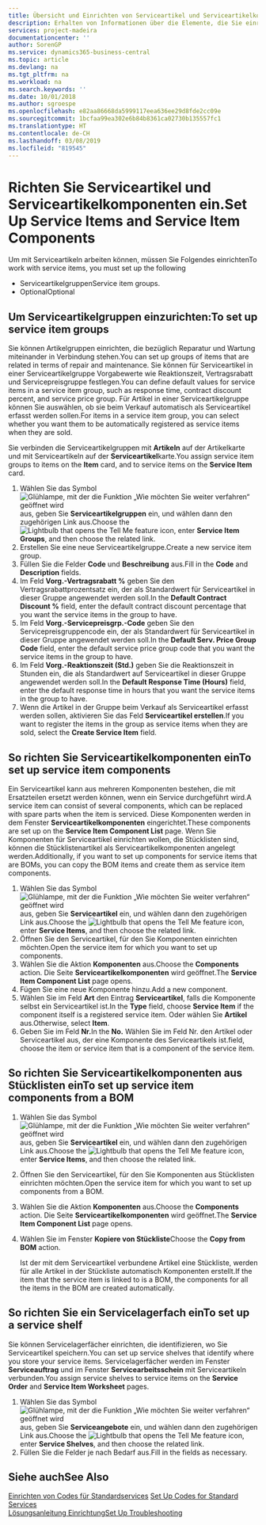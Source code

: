 ```yaml
---
title: Übersicht und Einrichten von Serviceartikel und Serviceartikelkomponenten  | Microsoft Docs
description: Erhalten von Informationen über die Elemente, die Sie einrichten müssen, bevor Sie Serviceartikel, einschliesslich Vorgabewerte wie Reaktionszeit, Vertragsrabatt, und Servicepreisgruppen verwenden können.
services: project-madeira
documentationcenter: ''
author: SorenGP
ms.service: dynamics365-business-central
ms.topic: article
ms.devlang: na
ms.tgt_pltfrm: na
ms.workload: na
ms.search.keywords: ''
ms.date: 10/01/2018
ms.author: sgroespe
ms.openlocfilehash: e82aa86668da5999117eea636ee29d8fde2cc09e
ms.sourcegitcommit: 1bcfaa99ea302e6b84b8361ca02730b135557fc1
ms.translationtype: HT
ms.contentlocale: de-CH
ms.lasthandoff: 03/08/2019
ms.locfileid: "819545"
---
```

# <a name="set-up-service-items-and-service-item-components"></a><span data-ttu-id="a3362-103">Richten Sie Serviceartikel und Serviceartikelkomponenten ein.</span><span class="sxs-lookup"><span data-stu-id="a3362-103">Set Up Service Items and Service Item Components</span></span>
<span data-ttu-id="a3362-104">Um mit Serviceartikeln arbeiten können, müssen Sie Folgendes einrichten</span><span class="sxs-lookup"><span data-stu-id="a3362-104">To work with service items, you must set up the following</span></span>

* <span data-ttu-id="a3362-105">Serviceartikelgruppen</span><span class="sxs-lookup"><span data-stu-id="a3362-105">Service item groups.</span></span>
* <span data-ttu-id="a3362-106">Optional</span><span class="sxs-lookup"><span data-stu-id="a3362-106">Optional</span></span>

## <a name="to-set-up-service-item-groups"></a><span data-ttu-id="a3362-107">Um Serviceartikelgruppen einzurichten:</span><span class="sxs-lookup"><span data-stu-id="a3362-107">To set up service item groups</span></span>
<span data-ttu-id="a3362-108">Sie können Artikelgruppen einrichten, die bezüglich Reparatur und Wartung miteinander in Verbindung stehen.</span><span class="sxs-lookup"><span data-stu-id="a3362-108">You can set up groups of items that are related in terms of repair and maintenance.</span></span> <span data-ttu-id="a3362-109">Sie können für Serviceartikel in einer Serviceartikelgruppe Vorgabewerte wie Reaktionszeit, Vertragsrabatt und Servicepreisgruppe festlegen.</span><span class="sxs-lookup"><span data-stu-id="a3362-109">You can define default values for service items in a service item group, such as response time, contract discount percent, and service price group.</span></span> <span data-ttu-id="a3362-110">Für Artikel in einer Serviceartikelgruppe können Sie auswählen, ob sie beim Verkauf automatisch als Serviceartikel erfasst werden sollen.</span><span class="sxs-lookup"><span data-stu-id="a3362-110">For items in a service item group, you can select whether you want them to be automatically registered as service items when they are sold.</span></span>  

<span data-ttu-id="a3362-111">Sie verbinden die Serviceartikelgruppen mit **Artikeln** auf der Artikelkarte und mit Serviceartikeln auf der **Serviceartikel**karte.</span><span class="sxs-lookup"><span data-stu-id="a3362-111">You assign service item groups to items on the **Item** card, and to service items on the **Service Item** card.</span></span>  

1. <span data-ttu-id="a3362-112">Wählen Sie das Symbol ![Glühlampe, mit der die Funktion „Wie möchten Sie weiter verfahren“ geöffnet wird](media/ui-search/search_small.png "Wie möchten Sie weiter verfahren?") aus, geben Sie **Serviceartikelgruppen** ein, und wählen dann den zugehörigen Link aus.</span><span class="sxs-lookup"><span data-stu-id="a3362-112">Choose the ![Lightbulb that opens the Tell Me feature](media/ui-search/search_small.png "Tell me what you want to do") icon, enter **Service Item Groups**, and then choose the related link.</span></span>  
2. <span data-ttu-id="a3362-113">Erstellen Sie eine neue Serviceartikelgruppe.</span><span class="sxs-lookup"><span data-stu-id="a3362-113">Create a new service item group.</span></span>  
3. <span data-ttu-id="a3362-114">Füllen Sie die Felder **Code** und **Beschreibung** aus.</span><span class="sxs-lookup"><span data-stu-id="a3362-114">Fill in the **Code** and **Description** fields.</span></span>  
4. <span data-ttu-id="a3362-115">Im Feld **Vorg.-Vertragsrabatt %** geben Sie den Vertragsrabattprozentsatz ein, der als Standardwert für Serviceartikel in dieser Gruppe angewendet werden soll.</span><span class="sxs-lookup"><span data-stu-id="a3362-115">In the **Default Contract Discount %** field, enter the default contract discount percentage that you want the service items in the group to have.</span></span>  
5. <span data-ttu-id="a3362-116">Im Feld **Vorg.-Servicepreisgrp.-Code** geben Sie den Servicepreisgruppencode ein, der als Standardwert für Serviceartikel in dieser Gruppe angewendet werden soll.</span><span class="sxs-lookup"><span data-stu-id="a3362-116">In the **Default Serv. Price Group Code** field, enter the default service price group code that you want the service items in the group to have.</span></span>  
6. <span data-ttu-id="a3362-117">Im Feld **Vorg.-Reaktionszeit (Std.)** geben Sie die Reaktionszeit in Stunden ein, die als Standardwert auf Serviceartikel in dieser Gruppe angewendet werden soll.</span><span class="sxs-lookup"><span data-stu-id="a3362-117">In the **Default Response Time (Hours)** field, enter the default response time in hours that you want the service items in the group to have.</span></span>  
7. <span data-ttu-id="a3362-118">Wenn die Artikel in der Gruppe beim Verkauf als Serviceartikel erfasst werden sollen, aktivieren Sie das Feld **Serviceartikel erstellen**.</span><span class="sxs-lookup"><span data-stu-id="a3362-118">If you want to register the items in the group as service items when they are sold, select the **Create Service Item** field.</span></span>  

## <a name="to-set-up-service-item-components"></a><span data-ttu-id="a3362-119">So richten Sie Serviceartikelkomponenten ein</span><span class="sxs-lookup"><span data-stu-id="a3362-119">To set up service item components</span></span>
<span data-ttu-id="a3362-120">Ein Serviceartikel kann aus mehreren Komponenten bestehen, die mit Ersatzteilen ersetzt werden können, wenn ein Service durchgeführt wird.</span><span class="sxs-lookup"><span data-stu-id="a3362-120">A service item can consist of several components, which can be replaced with spare parts when the item is serviced.</span></span> <span data-ttu-id="a3362-121">Diese Komponenten werden in dem Fenster **Serviceartikelkomponenten** eingerichtet.</span><span class="sxs-lookup"><span data-stu-id="a3362-121">These components are set up on the **Service Item Component List** page.</span></span> <span data-ttu-id="a3362-122">Wenn Sie Komponenten für Serviceartikel einrichten wollen, die Stücklisten sind, können die Stücklistenartikel als Serviceartikelkomponenten angelegt werden.</span><span class="sxs-lookup"><span data-stu-id="a3362-122">Additionally, if you want to set up components for service items that are BOMs, you can copy the BOM items and create them as service item components.</span></span>

1. <span data-ttu-id="a3362-123">Wählen Sie das Symbol ![Glühlampe, mit der die Funktion „Wie möchten Sie weiter verfahren“ geöffnet wird](media/ui-search/search_small.png "Wie möchten Sie weiter verfahren?") aus, geben Sie **Serviceartikel** ein, und wählen dann den zugehörigen Link aus.</span><span class="sxs-lookup"><span data-stu-id="a3362-123">Choose the ![Lightbulb that opens the Tell Me feature](media/ui-search/search_small.png "Tell me what you want to do") icon, enter **Service Items**, and then choose the related link.</span></span>
2. <span data-ttu-id="a3362-124">Öffnen Sie den Serviceartikel, für den Sie Komponenten einrichten möchten.</span><span class="sxs-lookup"><span data-stu-id="a3362-124">Open the service item for which you want to set up components.</span></span>  
3. <span data-ttu-id="a3362-125">Wählen Sie die Aktion **Komponenten** aus.</span><span class="sxs-lookup"><span data-stu-id="a3362-125">Choose the **Components** action.</span></span> <span data-ttu-id="a3362-126">Die Seite **Serviceartikelkomponenten** wird geöffnet.</span><span class="sxs-lookup"><span data-stu-id="a3362-126">The **Service Item Component List** page opens.</span></span>  
4. <span data-ttu-id="a3362-127">Fügen Sie eine neue Komponente hinzu.</span><span class="sxs-lookup"><span data-stu-id="a3362-127">Add a new component.</span></span>  
5. <span data-ttu-id="a3362-128">Wählen Sie im Feld **Art** den Eintrag **Serviceartikel**, falls die Komponente selbst ein Serviceartikel ist.</span><span class="sxs-lookup"><span data-stu-id="a3362-128">In the **Type** field, choose **Service Item** if the component itself is a registered service item.</span></span> <span data-ttu-id="a3362-129">Oder wählen Sie **Artikel** aus.</span><span class="sxs-lookup"><span data-stu-id="a3362-129">Otherwise, select **Item**.</span></span>  
6. <span data-ttu-id="a3362-130">Geben Sie im Feld **Nr.**</span><span class="sxs-lookup"><span data-stu-id="a3362-130">In the **No.**</span></span> <span data-ttu-id="a3362-131">Wählen Sie im Feld Nr. den Artikel oder Serviceartikel aus, der eine Komponente des Serviceartikels ist.</span><span class="sxs-lookup"><span data-stu-id="a3362-131">field, choose the item or service item that is a component of the service item.</span></span>  

## <a name="to-set-up-service-item-components-from-a-bom"></a><span data-ttu-id="a3362-132">So richten Sie Serviceartikelkomponenten aus Stücklisten ein</span><span class="sxs-lookup"><span data-stu-id="a3362-132">To set up service item components from a BOM</span></span>
1.  <span data-ttu-id="a3362-133">Wählen Sie das Symbol ![Glühlampe, mit der die Funktion „Wie möchten Sie weiter verfahren“ geöffnet wird](media/ui-search/search_small.png "Wie möchten Sie weiter verfahren?") aus, geben Sie **Serviceartikel** ein, und wählen dann den zugehörigen Link aus.</span><span class="sxs-lookup"><span data-stu-id="a3362-133">Choose the ![Lightbulb that opens the Tell Me feature](media/ui-search/search_small.png "Tell me what you want to do") icon, enter **Service Items**, and then choose the related link.</span></span>  
2. <span data-ttu-id="a3362-134">Öffnen Sie den Serviceartikel, für den Sie Komponenten aus Stücklisten einrichten möchten.</span><span class="sxs-lookup"><span data-stu-id="a3362-134">Open the service item for which you want to set up components from a BOM.</span></span>  
3. <span data-ttu-id="a3362-135">Wählen Sie die Aktion **Komponenten** aus.</span><span class="sxs-lookup"><span data-stu-id="a3362-135">Choose the **Components** action.</span></span> <span data-ttu-id="a3362-136">Die Seite **Serviceartikelkomponenten** wird geöffnet.</span><span class="sxs-lookup"><span data-stu-id="a3362-136">The **Service Item Component List** page opens.</span></span>  
4. <span data-ttu-id="a3362-137">Wählen Sie im Fenster **Kopiere von Stückliste**</span><span class="sxs-lookup"><span data-stu-id="a3362-137">Choose the **Copy from BOM** action.</span></span>  

    <span data-ttu-id="a3362-138">Ist der mit dem Serviceartikel verbundene Artikel eine Stückliste, werden für alle Artikel in der Stückliste automatisch Komponenten erstellt.</span><span class="sxs-lookup"><span data-stu-id="a3362-138">If the item that the service item is linked to is a BOM, the components for all the items in the BOM are created automatically.</span></span>  

## <a name="to-set-up-a-service-shelf"></a><span data-ttu-id="a3362-139">So richten Sie ein Servicelagerfach ein</span><span class="sxs-lookup"><span data-stu-id="a3362-139">To set up a service shelf</span></span>
<span data-ttu-id="a3362-140">Sie können Servicelagerfächer einrichten, die identifizieren, wo Sie Serviceartikel speichern.</span><span class="sxs-lookup"><span data-stu-id="a3362-140">You can set up service shelves that identify where you store your service items.</span></span> <span data-ttu-id="a3362-141">Servicelagerfächer werden im Fenster **Serviceauftrag** und im Fenster **Servicearbeitsschein** mit Serviceartikeln verbunden.</span><span class="sxs-lookup"><span data-stu-id="a3362-141">You assign service shelves to service items on the **Service Order** and **Service Item Worksheet** pages.</span></span>  

1. <span data-ttu-id="a3362-142">Wählen Sie das Symbol ![Glühlampe, mit der die Funktion „Wie möchten Sie weiter verfahren“ geöffnet wird](media/ui-search/search_small.png "Wie möchten Sie weiter verfahren?") aus, geben Sie **Serviceangebote** ein, und wählen dann den zugehörigen Link aus.</span><span class="sxs-lookup"><span data-stu-id="a3362-142">Choose the ![Lightbulb that opens the Tell Me feature](media/ui-search/search_small.png "Tell me what you want to do") icon, enter **Service Shelves**, and then choose the related link.</span></span>
2. <span data-ttu-id="a3362-143">Füllen Sie die Felder je nach Bedarf aus.</span><span class="sxs-lookup"><span data-stu-id="a3362-143">Fill in the fields as necessary.</span></span>

## <a name="see-also"></a><span data-ttu-id="a3362-144">Siehe auch</span><span class="sxs-lookup"><span data-stu-id="a3362-144">See Also</span></span>
<span data-ttu-id="a3362-145">[Einrichten von Codes für Standardservices](service-how-setup-service-coding.md) </span><span class="sxs-lookup"><span data-stu-id="a3362-145">[Set Up Codes for Standard Services](service-how-setup-service-coding.md) </span></span>  
[<span data-ttu-id="a3362-146">Lösungsanleitung Einrichtung</span><span class="sxs-lookup"><span data-stu-id="a3362-146">Set Up Troubleshooting</span></span>](service-how-setup-troubleshooting.md)
